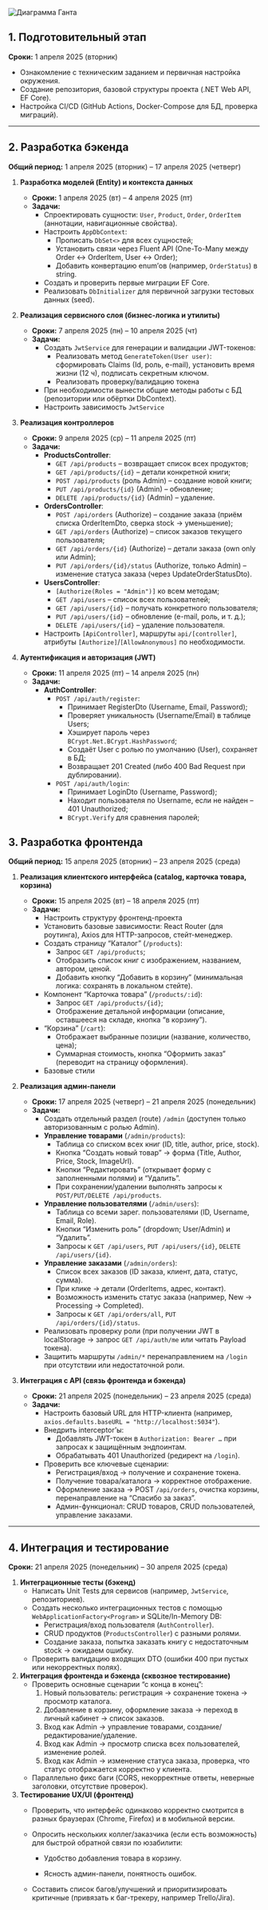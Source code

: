 
![Диаграмма Ганта](https://github.com/Kromval/BookStoreAPI/blob/master/Docs/%D0%94%D0%B8%D0%B0%D0%B3%D1%80%D0%B0%D0%BC%D0%BC%D0%B0%20%D0%93%D0%B0%D0%BD%D1%82%D0%B0-2025-03-28-13-10-14.png?raw=true)
## 1. Подготовительный этап

**Сроки:** 1 апреля 2025 (вторник)

- Ознакомление с техническим заданием и первичная настройка окружения.
- Создание репозитория, базовой структуры проекта (.NET Web API, EF Core).
- Настройка CI/CD (GitHub Actions, Docker-Compose для БД, проверка миграций).
---

## 2. Разработка бэкенда

**Общий период:** 1 апреля 2025 (вторник) – 17 апреля 2025 (четверг)
1. **Разработка моделей (Entity) и контекста данных**
    - **Сроки:** 1 апреля 2025 (вт) – 4 апреля 2025 (пт)
    - **Задачи:**
        - Спроектировать сущности: `User`, `Product`, `Order`, `OrderItem` (аннотации, навигационные свойства).
        - Настроить `AppDbContext`:
            - Прописать `DbSet<>` для всех сущностей;
            - Установить связи через Fluent API (One-To-Many между Order ↔ OrderItem, User ↔ Order);
            - Добавить конвертацию enum’ов (например, `OrderStatus`) в string.
        - Создать и проверить первые миграции EF Core.
        - Реализовать `DbInitializer` для первичной загрузки тестовых данных (seed).
            
2. **Реализация сервисного слоя (бизнес-логика и утилиты)**
    - **Сроки:** 7 апреля 2025 (пн) – 10 апреля 2025 (чт)
    - **Задачи:**
        - Создать `JwtService` для генерации и валидации JWT-токенов:
            - Реализовать метод `GenerateToken(User user)`: сформировать Claims (Id, роль, e-mail), установить время жизни (12 ч), подписать секретным ключом.
            - Реализовать проверку/валидацию токена
        - При необходимости вынести общие методы работы с БД (репозитории или обёртки DbContext).
        - Настроить зависимость `JwtService`
3. **Реализация контроллеров**
    - **Сроки:** 9 апреля 2025 (ср) – 11 апреля 2025 (пт)
    - **Задачи:**
        - **ProductsController**:
            - `GET /api/products` – возвращает список всех продуктов;
            - `GET /api/products/{id}` – детали конкретной книги;
            - `POST /api/products` (роль Admin) – создание новой книги;
            - `PUT /api/products/{id}` (Admin) – обновление;
            - `DELETE /api/products/{id}` (Admin) – удаление.
        - **OrdersController**:
            - `POST /api/orders` (Authorize) – создание заказа (приём списка OrderItemDto, сверка stock → уменьшение);
            - `GET /api/orders` (Authorize) – список заказов текущего пользователя;
            - `GET /api/orders/{id}` (Authorize) – детали заказа (own only или Admin);
            - `PUT /api/orders/{id}/status` (Authorize, только Admin) – изменение статуса заказа (через UpdateOrderStatusDto).
        - **UsersController**:
            - `[Authorize(Roles = "Admin")]` ко всем методам;
            - `GET /api/users` – список всех пользователей;
            - `GET /api/users/{id}` – получать конкретного пользователя;
            - `PUT /api/users/{id}` – обновление (e-mail, роль, и т. д.);
            - `DELETE /api/users/{id}` – удаление пользователя.
        - Настроить `[ApiController]`, маршруты `api/[controller]`, атрибуты `[Authorize]`/`[AllowAnonymous]` по необходимости.
            
4. **Аутентификация и авторизация (JWT)**
    - **Сроки:** 11 апреля 2025 (пт) – 14 апреля 2025 (пн)
    - **Задачи:**
        - **AuthController**:
            - `POST /api/auth/register`:
                - Принимает RegisterDto (Username, Email, Password);
                - Проверяет уникальность (Username/Email) в таблице Users;
                - Хэширует пароль через `BCrypt.Net.BCrypt.HashPassword`;
                - Создаёт User с ролью по умолчанию (User), сохраняет в БД;
                - Возвращает 201 Created (либо 400 Bad Request при дублировании).
            - `POST /api/auth/login`:
                - Принимает LoginDto (Username, Password);
                - Находит пользователя по Username, если не найден – 401 Unauthorized;
                - `BCrypt.Verify` для сравнения паролей;

## 3. Разработка фронтенда

**Общий период:** 15 апреля 2025 (вторник) – 23 апреля 2025 (среда)

1. **Реализация клиентского интерфейса (catalog, карточка товара, корзина)**
    - **Сроки:** 15 апреля 2025 (вт) – 18 апреля 2025 (пт)
    - **Задачи:**
        - Настроить структуру фронтенд-проекта 
        - Установить базовые зависимости: React Router (для роутинга), Axios  для HTTP-запросов, стейт-менеджер.
        - Создать страницу “Каталог” (`/products`):
            - Запрос `GET /api/products`;
            - Отобразить список книг с изображением, названием, автором, ценой.
            - Добавить кнопку “Добавить в корзину” (минимальная логика: сохранять в локальном стейте).
        - Компонент “Карточка товара” (`/products/:id`):
            - Запрос `GET /api/products/{id}`;
            - Отображение детальной информации (описание, оставшееся на складе, кнопка “в корзину”).
        - “Корзина” (`/cart`):
            - Отображает выбранные позиции (название, количество, цена);
            - Суммарная стоимость, кнопка “Оформить заказ” (переводит на страницу оформления).
        - Базовые стили
2. **Реализация админ-панели**
    - **Сроки:** 17 апреля 2025 (четверг) – 21 апреля 2025 (понедельник)
    - **Задачи:**
        - Создать отдельный раздел (route) `/admin` (доступен только авторизованным с ролью Admin).
        - **Управление товарами** (`/admin/products`):
            - Таблица со списком всех книг (ID, title, author, price, stock).
            - Кнопка “Создать новый товар” → форма (Title, Author, Price, Stock, ImageUrl).
            - Кнопки “Редактировать” (открывает форму с заполненными полями) и “Удалить”.
            - При сохранении/удалении выполнять запросы к `POST/PUT/DELETE /api/products`.
        - **Управление пользователями** (`/admin/users`):
            - Таблица со всеми зарег. пользователями (ID, Username, Email, Role).
            - Кнопки “Изменить роль” (dropdown; User/Admin) и “Удалить”.
            - Запросы к `GET /api/users`, `PUT /api/users/{id}`, `DELETE /api/users/{id}`.
        - **Управление заказами** (`/admin/orders`):
            - Список всех заказов (ID заказа, клиент, дата, статус, сумма).
            - При клике → детали (OrderItems, адрес, контакт).
            - Возможность изменить статус заказа (например, New → Processing → Completed).
            - Запросы к `GET /api/orders/all`, `PUT /api/orders/{id}/status`.
        - Реализовать проверку роли (при получении JWT в localStorage → запрос `GET /api/auth/me` или читать Payload токена).
        - Защитить маршруты `/admin/*` перенаправлением на `/login` при отсутствии или недостаточной роли.
            
3. **Интеграция с API (связь фронтенда и бэкенда)**
    - **Сроки:** 21 апреля 2025 (понедельник) – 23 апреля 2025 (среда)
    - **Задачи:**
        - Настроить базовый URL для HTTP-клиента (например, `axios.defaults.baseURL = "http://localhost:5034"`).
        - Внедрить interceptor’ы:
            - Добавлять JWT-токен в `Authorization: Bearer …` при запросах к защищённым эндпоинтам.
            - Обрабатывать 401 Unauthorized (редирект на `/login`).
        - Проверить все ключевые сценарии:
            - Регистрация/вход → получение и сохранение токена.
            - Получение товара/каталога → корректное отображение.
            - Оформление заказа → POST `/api/orders`, очистка корзины, перенаправление на “Спасибо за заказ”.
            - Админ-функционал: CRUD товаров, CRUD пользователей, управление заказами.

---

## 4. Интеграция и тестирование

**Сроки:** 21 апреля 2025 (понедельник) – 30 апреля 2025 (среда)

1. **Интеграционные тесты (бэкенд)**
    - Написать Unit Tests для сервисов (например, `JwtService`, репозиториев).
    - Создать несколько интеграционных тестов с помощью `WebApplicationFactory<Program>` и SQLite/In-Memory DB:
        - Регистрация/вход пользователя (`AuthController`).
        - CRUD продуктов (`ProductsController`) с разными ролями.
        - Создание заказа, попытка заказать книгу с недостаточным stock → ожидаем ошибку.
    - Проверить валидацию входящих DTO (ошибки 400 при пустых или некорректных полях).
2. **Интеграция фронтенда и бэкенда (сквозное тестирование)**
    - Проверить основные сценарии “с конца в конец”:
        1. Новый пользователь: регистрация → сохранение токена → просмотр каталога.
        2. Добавление в корзину, оформление заказа → переход в личный кабинет → список заказов.
        3. Вход как Admin → управление товарами, создание/редактирование/удаление.
        4. Вход как Admin → просмотр списка всех пользователей, изменение ролей.
        5. Вход как Admin → изменение статуса заказа, проверка, что статус отображается корректно у клиента.
    - Параллельно фикс баги (CORS, некорректные ответы, неверные заголовки, отсутствие проверок).
3. **Тестирование UX/UI (фронтенд)**
    - Проверить, что интерфейс одинаково корректно смотрится в разных браузерах (Chrome, Firefox) и в мобильной версии.
        
    - Опросить нескольких коллег/заказчика (если есть возможность) для быстрой обратной связи по юзабилити:
        
        - Удобство добавления товара в корзину.
            
        - Ясность админ-панели, понятность ошибок.
            
    - Составить список багов/улучшений и приоритизировать критичные (привязать к баг-трекеру, например Trello/Jira).
        
